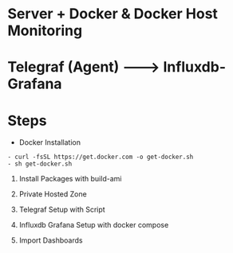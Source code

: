 # Server + Docker & Docker Host Monitoring

# Telegraf (Agent) ---> Influxdb-Grafana

# Steps

- Docker Installation

```docker
- curl -fsSL https://get.docker.com -o get-docker.sh
- sh get-docker.sh
```

1. Install Packages with build-ami

2. Private Hosted Zone

3. Telegraf Setup with Script

4. Influxdb Grafana Setup with docker compose

5. Import Dashboards
